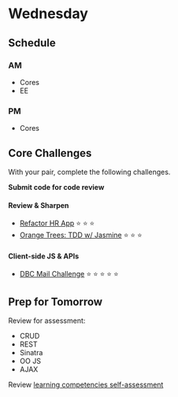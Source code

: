 # Wednesday

## Schedule

### AM
- Cores
- EE

### PM
- Cores

## Core Challenges
With your pair, complete the following challenges.

**Submit code for code review**

#### Review & Sharpen
- [Refactor HR App](../../../../hr-sinatra-refactor-challenge) :star:
:star: :star:
- [Orange Trees: TDD w/ Jasmine](../../../../orange-jasmine-challenge)
:star: :star: :star:

#### Client-side JS & APIs
- [DBC Mail Challenge](../../../../dbc-mail-challenge) :star: :star:
:star: :star: :star:

## Prep for Tomorrow

Review for assessment:
- CRUD
- REST
- Sinatra
- OO JS
- AJAX

Review [learning competencies self-assessment](../self-assessments#week-3)
